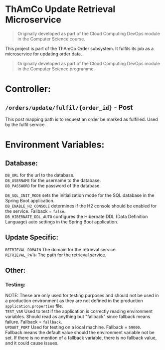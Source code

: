# ThAmCo Update Retrieval Microservice

> Originally developed as part of the Cloud Computing DevOps module in the Computer Science course.

This project is part of the ThAmCo Order subsystem.
It fulfils its job as a microservice for updating order data.

> Originally developed as part of the Cloud Computing DevOps module in the Computer Science programme.

# Controller:
## `/orders/update/fulfil/{order_id}` - Post
This post mapping path is to request an order be marked as fulfilled. Used by the fulfil service.

# Environment Variables:
## Database:
`DB_URL` for the url to the database.<br>
`DB_USERNAME` for the username to the database.<br>
`DB_PASSWORD` for the password of the database.<br>

`DB_SQL_INIT_MODE` sets the initialization mode for the SQL database in the Spring Boot application.<br>
`DB_ENABLE_H2_CONSOLE` determines if the H2 console should be enabled for the service. Fallback = `false`.<br>
`DB_HIBERNATE_DDL_AUTO` configures the Hibernate DDL (Data Definition Language) auto settings in the Spring Boot application.<br>


## Update Specific:
`RETRIEVAL_DOMAIN` The domain for the retrieval service.<br>
`RETRIEVAL_PATH` The path for the retrieval service.<br>

## Other:
### Testing:
NOTE: These are only used for testing purposes and should not be used in a production environment as they are not defined in the production `application.properties` file.<br>
`TEST_VAR` Used to test if the application is correctly reading environment variables. Should read as anything but "fallback" since fallback means failure. Fallback = `fallback`.<br>
`UPDAET_PORT` Used for testing on a local machine. Fallback = `59000`.<br>
Fallback means the default value should the environment variable not be set. If there is no mention of a fallback variable, there is no fallback value, and it could cause issues.
